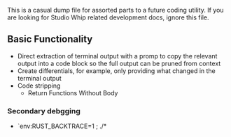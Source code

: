 This is a casual dump file for assorted parts to a future coding utility. If you are looking for Studio Whip related development docs, ignore this file.

## Basic Functionality
- Direct extraction of terminal output with a promp to copy the relevant output into a code block so the full output can be pruned from context
- Create differentials, for example, only providing what changed in the terminal output
- Code stripping
    - Return Functions Without Body

### Secondary debgging
- `env:RUST_BACKTRACE=1 ; ./*